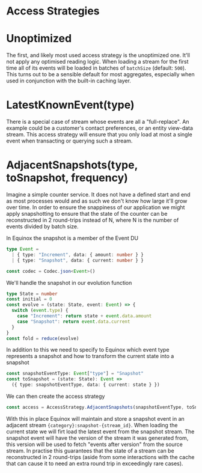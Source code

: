 # Access Strategies


# Unoptimized

The first, and likely most used access strategy is the unoptimized one. It'll not apply any optimised reading logic.
When loading a stream for the first time all of its events will be loaded in batches of `batchSize` (default: `500`).
This turns out to be a sensible default for most aggregates, especially when used in conjunction with the
built-in caching layer.

# LatestKnownEvent(type)

There is a special case of stream whose events are all a "full-replace". An example could be a customer's contact
preferences, or an entity view-data stream. This access strategy will ensure that you only load at most a single event
when transacting or querying such a stream.

# AdjacentSnapshots(type, toSnapshot, frequency)

Imagine a simple counter
service. It does not have a defined start and end as most processes would and as
such we don't know how large it'll grow over time. In order to ensure the
snappiness of our application we might apply snapshotting to ensure that the
state of the counter can be reconstructed in 2 round-trips instead of N, where N
is the number of events divided by batch size.

In Equinox the snapshot is a member of the Event DU

```ts
type Event =
  | { type: "Increment", data: { amount: number } }
  | { type: "Snapshot", data: { current: number } }

const codec = Codec.json<Event>()
```

We'll handle the snapshot in our evolution function

```ts
type State = number
const initial = 0
const evolve = (state: State, event: Event) => {
  switch (event.type) {
    case "Increment": return state + event.data.amount
    case "Snapshot": return event.data.current
  }
}
const fold = reduce(evolve)
```

In addition to this we need to specify to Equinox which event type represents a
snapshot and how to transform the current state into a snapshot

```ts
const snapshotEventType: Event["type"] = "Snapshot"
const toSnapshot = (state: State): Event => 
  ({ type: snapshotEventType, data: { current: state } })
```

We can then create the access strategy
```ts
const access = AccessStrategy.AdjacentSnapshots(snapshotEventType, toSnapshot)
```

With this in place Equinox will maintain and store a snapshot event in an
adjacent stream `{category}:snapshot-{stream_id}`. When loading the current
state we will firt load the latest event from the snapshot stream. The snapshot
event will have the version of the stream it was generated from, this version
will be used to fetch "events after version" from the source stream. In practise
this guarantees that the state of a stream can be reconstructed in 2 round-trips
(aside from some interactions with the cache that can cause it to need an extra
round trip in exceedingly rare cases).

